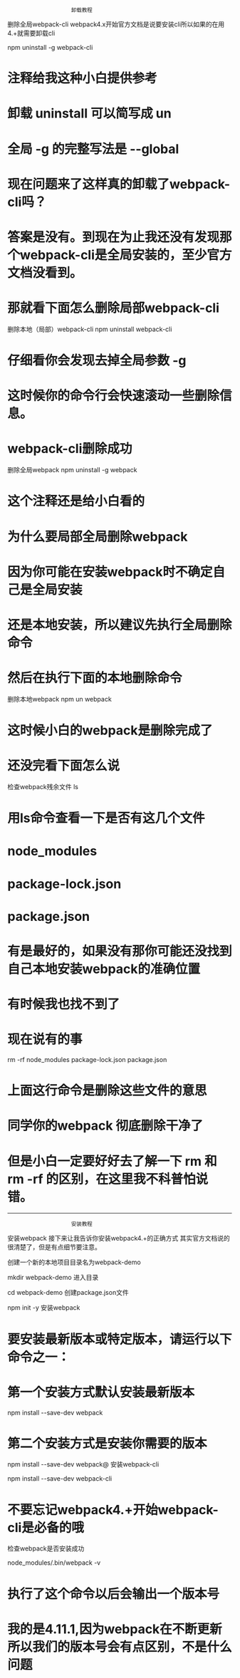                         卸载教程
删除全局webpack-cli
webpack4.x开始官方文档是说要安装cli所以如果的在用4.+就需要卸载cli

npm uninstall -g webpack-cli
# 注释给我这种小白提供参考
# 卸载 uninstall  可以简写成 un  
# 全局 -g 的完整写法是 --global
# 现在问题来了这样真的卸载了webpack-cli吗？
# 答案是没有。到现在为止我还没有发现那个webpack-cli是全局安装的，至少官方文档没看到。
# 那就看下面怎么删除局部webpack-cli

删除本地（局部）webpack-cli
npm uninstall webpack-cli
# 仔细看你会发现去掉全局参数 -g
# 这时候你的命令行会快速滚动一些删除信息。
# webpack-cli删除成功

删除全局webpack
npm uninstall -g webpack
# 这个注释还是给小白看的
# 为什么要局部全局删除webpack
# 因为你可能在安装webpack时不确定自己是全局安装
# 还是本地安装，所以建议先执行全局删除命令
# 然后在执行下面的本地删除命令

删除本地webpack
npm un webpack
# 这时候小白的webpack是删除完成了
# 还没完看下面怎么说

检查webpack残余文件
ls
# 用ls命令查看一下是否有这几个文件
# node_modules
# package-lock.json
# package.json
# 有是最好的，如果没有那你可能还没找到自己本地安装webpack的准确位置
# 有时候我也找不到了
# 现在说有的事
rm -rf node_modules package-lock.json package.json
# 上面这行命令是删除这些文件的意思
# 同学你的webpack 彻底删除干净了
# 但是小白一定要好好去了解一下 rm 和 rm -rf 的区别，在这里我不科普怕说错。
------------------------------------------------------------------
                        安装教程
安装webpack
接下来让我告诉你安装webpack4.+的正确方式
其实官方文档说的很清楚了，但是有点细节要注意。

创建一个新的本地项目目录名为webpack-demo

mkdir webpack-demo
进入目录

cd webpack-demo
创建package.json文件

npm init -y
安装webpack

# 要安装最新版本或特定版本，请运行以下命令之一：
# 第一个安装方式默认安装最新版本
npm install --save-dev webpack
# 第二个安装方式是安装你需要的版本
npm install --save-dev webpack@<version>
安装webpack-cli

npm install --save-dev webpack-cli
# 不要忘记webpack4.+开始webpack-cli是必备的哦
检查webpack是否安装成功

node_modules/.bin/webpack -v
# 执行了这个命令以后会输出一个版本号
# 我的是4.11.1,因为webpack在不断更新所以我们的版本号会有点区别，不是什么问题

